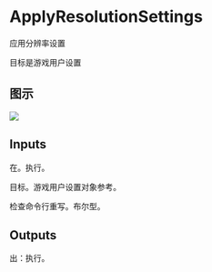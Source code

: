 # ApplyResolutionSettings

应用分辨率设置

目标是游戏用户设置

## 图示

![]($-20221218-20564180.png)

## Inputs

在。执行。

目标。游戏用户设置对象参考。

检查命令行重写。布尔型。  

## Outputs

出：执行。
